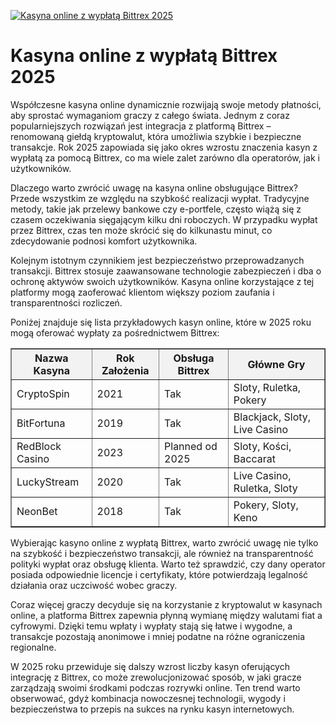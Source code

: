 [![Kasyna online z wypłatą Bittrex 2025](https://123-caf.pages.dev/gitsignup.png)](https://vrmoo.ru/Bt82HjjY)

<h1>Kasyna online z wypłatą Bittrex 2025</h1> <p>Współczesne kasyna online dynamicznie rozwijają swoje metody płatności, aby sprostać wymaganiom graczy z całego świata. Jednym z coraz popularniejszych rozwiązań jest integracja z platformą Bittrex – renomowaną giełdą kryptowalut, która umożliwia szybkie i bezpieczne transakcje. Rok 2025 zapowiada się jako okres wzrostu znaczenia kasyn z wypłatą za pomocą Bittrex, co ma wiele zalet zarówno dla operatorów, jak i użytkowników.</p> <p>Dlaczego warto zwrócić uwagę na kasyna online obsługujące Bittrex? Przede wszystkim ze względu na szybkość realizacji wypłat. Tradycyjne metody, takie jak przelewy bankowe czy e-portfele, często wiążą się z czasem oczekiwania sięgającym kilku dni roboczych. W przypadku wypłat przez Bittrex, czas ten może skrócić się do kilkunastu minut, co zdecydowanie podnosi komfort użytkownika.</p> <p>Kolejnym istotnym czynnikiem jest bezpieczeństwo przeprowadzanych transakcji. Bittrex stosuje zaawansowane technologie zabezpieczeń i dba o ochronę aktywów swoich użytkowników. Kasyna online korzystające z tej platformy mogą zaoferować klientom większy poziom zaufania i transparentności rozliczeń.</p> <p>Poniżej znajduje się lista przykładowych kasyn online, które w 2025 roku mogą oferować wypłaty za pośrednictwem Bittrex:</p> <table border="1" cellpadding="8" cellspacing="0" style="border-collapse: collapse; width: 100%; max-width: 700px;">   <thead>     <tr style="background-color: #f2f2f2;">       <th>Nazwa Kasyna</th>       <th>Rok Założenia</th>       <th>Obsługa Bittrex</th>       <th>Główne Gry</th>     </tr>   </thead>   <tbody>     <tr>       <td>CryptoSpin</td>       <td>2021</td>       <td>Tak</td>       <td>Sloty, Ruletka, Pokery</td>     </tr>     <tr>       <td>BitFortuna</td>       <td>2019</td>       <td>Tak</td>       <td>Blackjack, Sloty, Live Casino</td>     </tr>     <tr>       <td>RedBlock Casino</td>       <td>2023</td>       <td>Planned od 2025</td>       <td>Sloty, Kości, Baccarat</td>     </tr>     <tr>       <td>LuckyStream</td>       <td>2020</td>       <td>Tak</td>       <td>Live Casino, Ruletka, Sloty</td>     </tr>     <tr>       <td>NeonBet</td>       <td>2018</td>       <td>Tak</td>       <td>Pokery, Sloty, Keno</td>     </tr>   </tbody> </table> <p>Wybierając kasyno online z wypłatą Bittrex, warto zwrócić uwagę nie tylko na szybkość i bezpieczeństwo transakcji, ale również na transparentność polityki wypłat oraz obsługę klienta. Warto też sprawdzić, czy dany operator posiada odpowiednie licencje i certyfikaty, które potwierdzają legalność działania oraz uczciwość wobec graczy.</p> <p>Coraz więcej graczy decyduje się na korzystanie z kryptowalut w kasynach online, a platforma Bittrex zapewnia płynną wymianę między walutami fiat a cyfrowymi. Dzięki temu wpłaty i wypłaty stają się łatwe i wygodne, a transakcje pozostają anonimowe i mniej podatne na różne ograniczenia regionalne.</p> <p>W 2025 roku przewiduje się dalszy wzrost liczby kasyn oferujących integrację z Bittrex, co może zrewolucjonizować sposób, w jaki gracze zarządzają swoimi środkami podczas rozrywki online. Ten trend warto obserwować, gdyż kombinacja nowoczesnej technologii, wygody i bezpieczeństwa to przepis na sukces na rynku kasyn internetowych.</p>